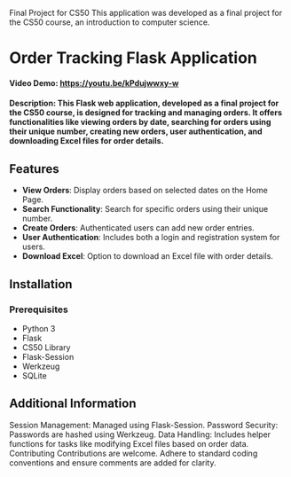 Final Project for CS50
This application was developed as a final project for the CS50 course, an introduction to computer science.

# Order Tracking Flask Application
#### Video Demo:  https://youtu.be/kPdujwwxy-w
#### Description: This Flask web application, developed as a final project for the CS50 course, is designed for tracking and managing orders. It offers functionalities like viewing orders by date, searching for orders using their unique number, creating new orders, user authentication, and downloading Excel files for order details.

## Features
- **View Orders**: Display orders based on selected dates on the Home Page.
- **Search Functionality**: Search for specific orders using their unique number.
- **Create Orders**: Authenticated users can add new order entries.
- **User Authentication**: Includes both a login and registration system for users.
- **Download Excel**: Option to download an Excel file with order details.

## Installation

### Prerequisites
- Python 3
- Flask
- CS50 Library
- Flask-Session
- Werkzeug
- SQLite


## Additional Information
Session Management: Managed using Flask-Session.
Password Security: Passwords are hashed using Werkzeug.
Data Handling: Includes helper functions for tasks like modifying Excel files based on order data.
Contributing
Contributions are welcome. Adhere to standard coding conventions and ensure comments are added for clarity.



